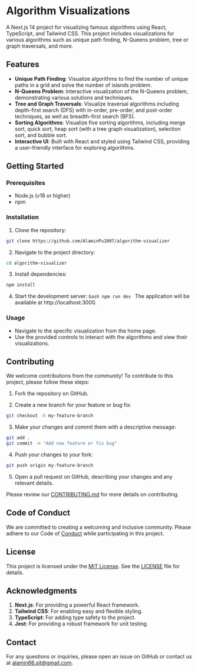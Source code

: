 # Algorithm Visualizations

A Next.js 14 project for visualizing famous algorithms using React, TypeScript, and Tailwind CSS. This project includes visualizations for various algorithms such as unique path finding, N-Queens problem, tree or graph traversals, and more.

## Features

- **Unique Path Finding**: Visualize algorithms to find the number of unique paths in a grid and solve the number of islands problem.
- **N-Queens Problem**: Interactive visualization of the N-Queens problem, demonstrating various solutions and techniques.
- **Tree and Graph Traversals**: Visualize traversal algorithms including depth-first search (DFS) with in-order, pre-order, and post-order techniques, as well as breadth-first search (BFS).
- **Sorting Algorithms**: Visualize five sorting algorithms, including merge sort, quick sort, heap sort (with a tree graph visualization), selection sort, and bubble sort.
- **Interactive UI**: Built with React and styled using Tailwind CSS, providing a user-friendly interface for exploring algorithms.

## Getting Started

### Prerequisites

- Node.js (v18 or higher)
- npm

### Installation

1. Clone the repository:

```bash {"id":"01J7AT1ZH6GZWCDTK6XKYD4YYK"}
git clone https://github.com/AlaminPu1007/algorithm-visualizer

```

2. Navigate to the project directory:

```bash {"id":"01J7AT1ZH6GZWCDTK6XQA42VZP"}
cd algorithm-visualizer

```

3. Install dependencies:

```bash {"id":"01J7AT1ZH6GZWCDTK6XTGEA3YQ"}
npm install

```

4. Start the development server:
   `bash
npm run dev
`
   The application will be available at http://localhost:3000.

### Usage

- Navigate to the specific visualization from the home page.
- Use the provided controls to interact with the algorithms and view their visualizations.

## Contributing

We welcome contributions from the community! To contribute to this project, please follow these steps:

1. Fork the repository on GitHub.

2. Create a new branch for your feature or bug fix:

```bash {"id":"01J7AT1ZH6GZWCDTK6XX8T3ACR"}
git checkout -b my-feature-branch

```

3. Make your changes and commit them with a descriptive message:

```bash {"id":"01J7AT1ZH6GZWCDTK6XZSSNJPM"}
git add .
git commit -m "Add new feature or fix bug"

```

4. Push your changes to your fork:

```bash {"id":"01J7AT1ZH7V01BT5M99R0V29BF"}
git push origin my-feature-branch

```

5. Open a pull request on GitHub, describing your changes and any relevant details.

Please review our [CONTRIBUTING.md](CONTRIBUTING.md) for more details on contributing.

## Code of Conduct

We are committed to creating a welcoming and inclusive community. Please adhere to our Code of [Conduct](CODE_OF_CONDUCT.md) while participating in this project.

## License

This project is licensed under the [MIT License](https://choosealicense.com/licenses/mit/). See the [LICENSE](LICENSE) file for details.

## Acknowledgments

1. **Next.js**: For providing a powerful React framework.
2. **Tailwind CSS**: For enabling easy and flexible styling.
3. **TypeScript**: For adding type safety to the project.
4. **Jest**: For providing a robust framework for unit testing.

## Contact

For any questions or inquiries, please open an issue on GitHub or contact us at [alamin66.sit@gmail.com](mailto:alamin66.sit@gmail.com).
